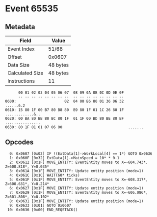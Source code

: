 # Event 65535

## Metadata

| Field           | Value    |
|-----------------|----------|
| Event Index     | 51/68    |
| Offset          | 0x0607   |
| Data Size       | 48 bytes |
| Calculated Size | 48 bytes |
| Instructions    | 11       |

```
      00 01 02 03 04 05 06 07  08 09 0A 0B 0C 0D 0E 0F
      -- -- -- -- -- -- -- --  -- -- -- -- -- -- -- --
0600:                      02  04 00 B6 80 01 36 06 32         ......6.2
0610: 15 80 1F 00 B7 80 B8 80  B9 80 1F 01 1C 26 80 1F  .............&..
0620: 00 BA 80 BB 80 BC 80 1F  01 1F 00 BD 80 BE 80 BF  ................
0630: 80 1F 01 01 07 06 00                              .......         
```

## Opcodes

```
  0: 0x0607 [0x02] IF !(ExtData[1]->WorkLocal[4] == 1*) GOTO 0x0636
  1: 0x060F [0x32] ExtData[1]->MainSpeed = 10* * 0.1
  2: 0x0612 [0x1F] MOVE_ENTITY: EventEntity moves to X=-604.743*, Z=600.818*, Y=0.035*
  3: 0x061A [0x1F] MOVE_ENTITY: Update entity position (mode=1)
  4: 0x061C [0x1C] WAIT(60* ticks)
  5: 0x061F [0x1F] MOVE_ENTITY: EventEntity moves to X=-608.317*, Z=600.631*, Y=0.214*
  6: 0x0627 [0x1F] MOVE_ENTITY: Update entity position (mode=1)
  7: 0x0629 [0x1F] MOVE_ENTITY: EventEntity moves to X=-606.086*, Z=601.808*, Y=0.102*
  8: 0x0631 [0x1F] MOVE_ENTITY: Update entity position (mode=1)
  9: 0x0633 [0x01] GOTO 0x0607
 10: 0x0636 [0x00] END_REQSTACK()
```
